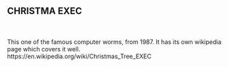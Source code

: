 
<h2>CHRISTMA EXEC</h2>
<br>
<br>
This one of the famous computer worms, from 1987. It has its own wikipedia page which covers it well.<br>
https://en.wikipedia.org/wiki/Christmas_Tree_EXEC
<br>

